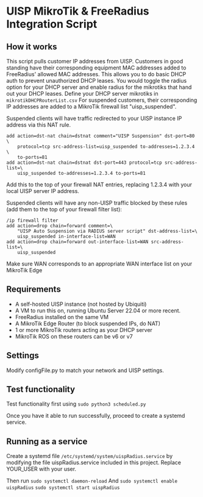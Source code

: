 # UISP MikroTik & FreeRadius Integration Script

## How it works

This script pulls customer IP addresses from UISP.
Customers in good standing have their corresponding equipment MAC addresses added to FreeRadius' allowed MAC addresses.
This allows you to do basic DHCP auth to prevent unauthorized DHCP leases.
You would toggle the radius option for your DHCP server and enable radius for the mikrotiks that hand out your DHCP leases.
Define your DHCP server mikrotiks in ```mikrotikDHCPRouterList.csv```
For suspended customers, their corresponding IP addresses are added to a MikroTik firewall list "uisp_suspended".

Suspended clients will have traffic redirected to your UISP instance IP address via this NAT rule.

```
add action=dst-nat chain=dstnat comment="UISP Suspension" dst-port=80 \
    protocol=tcp src-address-list=uisp_suspended to-addresses=1.2.3.4 \
    to-ports=81
add action=dst-nat chain=dstnat dst-port=443 protocol=tcp src-address-list=\
    uisp_suspended to-addresses=1.2.3.4 to-ports=81
```
Add this to the top of your firewall NAT entries, replacing 1.2.3.4 with your local UISP server IP address.

Suspended clients will have any non-UISP traffic blocked by these rules (add them to the top of your firewall filter list):
```
/ip firewall filter
add action=drop chain=forward comment=\
    "UISP Auto Suspension via RADIUS server script" dst-address-list=\
    uisp_suspended in-interface-list=WAN
add action=drop chain=forward out-interface-list=WAN src-address-list=\
    uisp_suspended
```
Make sure WAN corresponds to an appropriate WAN interface list on your MikroTik Edge

## Requirements
- A self-hosted UISP instance (not hosted by Ubiquiti)
- A VM to run this on, running Ubuntu Server 22.04 or more recent. 
- FreeRadius installed on the same VM
- A MikroTik Edge Router (to block suspended IPs, do NAT)
- 1 or more MikroTik routers acting as your DHCP server
- MikroTik ROS on these routers can be v6 or v7

## Settings
Modify configFile.py to match your network and UISP settings.

## Test functionality

Test functionality first using ```sudo python3 scheduled.py```

Once you have it able to run successfully, proceed to create a systemd service.

## Running as a service

Create a systemd file ```/etc/systemd/system/uispRadius.service``` by modifying the file uispRadius.service included in this project.
Replace YOUR_USER with your user.

Then run
```sudo systemctl daemon-reload```
And
```sudo systemctl enable uispRadius```
```sudo systemctl start uispRadius```
